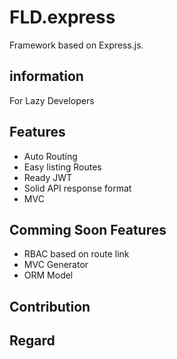 # FLD.express

Framework based on Express.js.

## information

For Lazy Developers

## Features

- Auto Routing
- Easy listing Routes
- Ready JWT
- Solid API response format
- MVC

## Comming Soon Features

- RBAC based on route link
- MVC Generator
- ORM Model

## Contribution

## Regard
